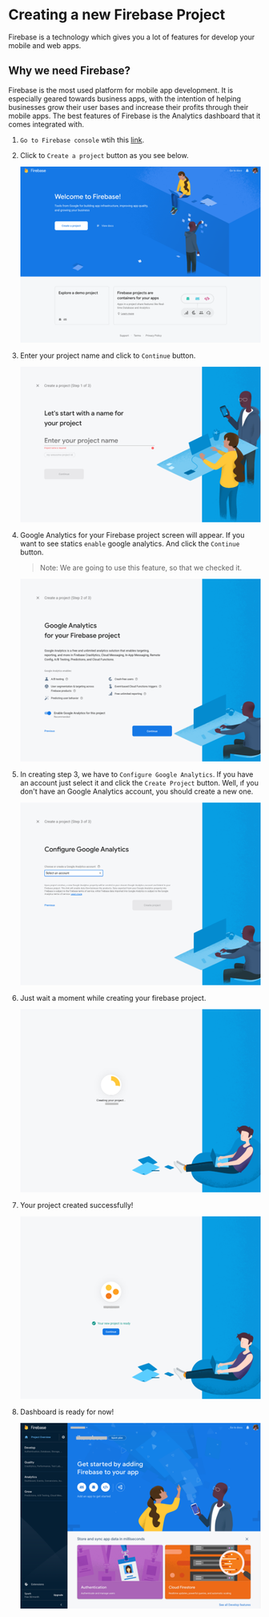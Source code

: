 # Creating a new Firebase Project

Firebase is a technology which gives you a lot of features for develop your mobile and web apps. 
## Why we need Firebase?
Firebase is the most used platform for mobile app development. It is especially geared towards business apps, with the intention of helping businesses grow their user bases and increase their profits through their mobile apps. The best features of Firebase is the Analytics dashboard that it comes integrated with.


1. `Go to Firebase console` wtih this [link](https://console.firebase.google.com).

2. Click to `Create a project` button as you see below.

    ![create-a-project](create-project.png)

3. Enter your project name and click to `Continue` button.

    ![project-name](project-name.png)

4. Google Analytics for your Firebase project screen will appear. If you want to see statics `enable` google analytics. And click the `Continue` button.

    > Note: We are going to use this feature, so that we checked it.

    ![google-analytics](ga.png)

5. In creating step 3, we have to `Configure Google Analytics`. If you have an account just select it and click the `Create Project` button. Well, ıf you don't have an Google Analytics account, you should create a new one.

    ![select-account](select-account.png)

6. Just wait a moment while creating your firebase project.

    ![creating-project-loader](creating-project-loader.png)

7. Your project created successfully!

    ![project-created](project-created.png)

8. Dashboard is ready for now!

    ![firebase-dashboard](firebase-dashboard.png)
